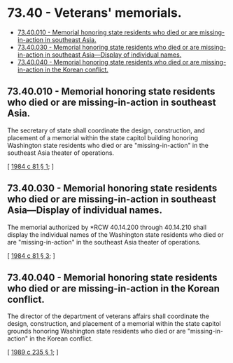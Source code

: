 # 73.40 - Veterans' memorials.
* [73.40.010 - Memorial honoring state residents who died or are missing-in-action in southeast Asia.](#7340010---memorial-honoring-state-residents-who-died-or-are-missing-in-action-in-southeast-asia)
* [73.40.030 - Memorial honoring state residents who died or are missing-in-action in southeast Asia—Display of individual names.](#7340030---memorial-honoring-state-residents-who-died-or-are-missing-in-action-in-southeast-asiadisplay-of-individual-names)
* [73.40.040 - Memorial honoring state residents who died or are missing-in-action in the Korean conflict.](#7340040---memorial-honoring-state-residents-who-died-or-are-missing-in-action-in-the-korean-conflict)
## 73.40.010 - Memorial honoring state residents who died or are missing-in-action in southeast Asia.
The secretary of state shall coordinate the design, construction, and placement of a memorial within the state capitol building honoring Washington state residents who died or are "missing-in-action" in the southeast Asia theater of operations.

\[ [1984 c 81 § 1](https://leg.wa.gov/CodeReviser/documents/sessionlaw/1984c81.pdf?cite=1984%20c%2081%20§%201); \]

## 73.40.030 - Memorial honoring state residents who died or are missing-in-action in southeast Asia—Display of individual names.
The memorial authorized by *RCW 40.14.200 through 40.14.210 shall display the individual names of the Washington state residents who died or are "missing-in-action" in the southeast Asia theater of operations.

\[ [1984 c 81 § 3](https://leg.wa.gov/CodeReviser/documents/sessionlaw/1984c81.pdf?cite=1984%20c%2081%20§%203); \]

## 73.40.040 - Memorial honoring state residents who died or are missing-in-action in the Korean conflict.
The director of the department of veterans affairs shall coordinate the design, construction, and placement of a memorial within the state capitol grounds honoring Washington state residents who died or are "missing-in-action" in the Korean conflict.

\[ [1989 c 235 § 1](https://leg.wa.gov/CodeReviser/documents/sessionlaw/1989c235.pdf?cite=1989%20c%20235%20§%201); \]

